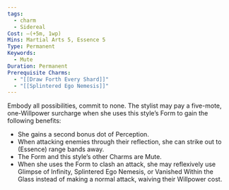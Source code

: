 ```yaml
---
tags:
  - charm
  - Sidereal
Cost: —(+5m, 1wp)
Mins: Martial Arts 5, Essence 5
Type: Permanent
Keywords:
  - Mute
Duration: Permanent
Prerequisite Charms:
  - "[[Draw Forth Every Shard]]"
  - "[[Splintered Ego Nemesis]]"
---
```

Embody all possibilities, commit to none. The stylist may pay a five-mote, one-Willpower surcharge when she uses this style’s Form to gain the following benefits: 
-  She gains a second bonus dot of Perception. 
-  When attacking enemies through their reflection, she can strike out to (Essence) range bands away. 
-  The Form and this style’s other Charms are Mute. 
-  When she uses the Form to clash an attack, she may reflexively use Glimpse of Infinity, Splintered Ego Nemesis, or Vanished Within the Glass instead of making a normal attack, waiving their Willpower cost.